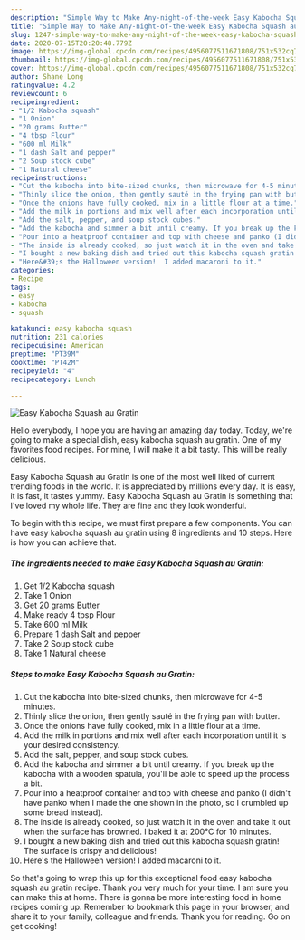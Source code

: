 ```yaml
---
description: "Simple Way to Make Any-night-of-the-week Easy Kabocha Squash au Gratin"
title: "Simple Way to Make Any-night-of-the-week Easy Kabocha Squash au Gratin"
slug: 1247-simple-way-to-make-any-night-of-the-week-easy-kabocha-squash-au-gratin
date: 2020-07-15T20:20:48.779Z
image: https://img-global.cpcdn.com/recipes/4956077511671808/751x532cq70/easy-kabocha-squash-au-gratin-recipe-main-photo.jpg
thumbnail: https://img-global.cpcdn.com/recipes/4956077511671808/751x532cq70/easy-kabocha-squash-au-gratin-recipe-main-photo.jpg
cover: https://img-global.cpcdn.com/recipes/4956077511671808/751x532cq70/easy-kabocha-squash-au-gratin-recipe-main-photo.jpg
author: Shane Long
ratingvalue: 4.2
reviewcount: 6
recipeingredient:
- "1/2 Kabocha squash"
- "1 Onion"
- "20 grams Butter"
- "4 tbsp Flour"
- "600 ml Milk"
- "1 dash Salt and pepper"
- "2 Soup stock cube"
- "1 Natural cheese"
recipeinstructions:
- "Cut the kabocha into bite-sized chunks, then microwave for 4-5 minutes."
- "Thinly slice the onion, then gently sauté in the frying pan with butter."
- "Once the onions have fully cooked, mix in a little flour at a time."
- "Add the milk in portions and mix well after each incorporation until it is your desired consistency."
- "Add the salt, pepper, and soup stock cubes."
- "Add the kabocha and simmer a bit until creamy. If you break up the kabocha with a wooden spatula, you&#39;ll be able to speed up the process a bit."
- "Pour into a heatproof container and top with cheese and panko (I didn&#39;t have panko when I made the one shown in the photo, so I crumbled up some bread instead)."
- "The inside is already cooked, so just watch it in the oven and take it out when the surface has browned. I baked it at 200℃ for 10 minutes."
- "I bought a new baking dish and tried out this kabocha squash gratin! The surface is crispy and delicious!"
- "Here&#39;s the Halloween version!  I added macaroni to it."
categories:
- Recipe
tags:
- easy
- kabocha
- squash

katakunci: easy kabocha squash 
nutrition: 231 calories
recipecuisine: American
preptime: "PT39M"
cooktime: "PT42M"
recipeyield: "4"
recipecategory: Lunch

---
```



![Easy Kabocha Squash au Gratin](https://img-global.cpcdn.com/recipes/4956077511671808/751x532cq70/easy-kabocha-squash-au-gratin-recipe-main-photo.jpg)

Hello everybody, I hope you are having an amazing day today. Today, we're going to make a special dish, easy kabocha squash au gratin. One of my favorites food recipes. For mine, I will make it a bit tasty. This will be really delicious.

Easy Kabocha Squash au Gratin is one of the most well liked of current trending foods in the world. It is appreciated by millions every day. It is easy, it is fast, it tastes yummy. Easy Kabocha Squash au Gratin is something that I've loved my whole life. They are fine and they look wonderful.




To begin with this recipe, we must first prepare a few components. You can have easy kabocha squash au gratin using 8 ingredients and 10 steps. Here is how you can achieve that.

<!--inarticleads1-->

##### The ingredients needed to make Easy Kabocha Squash au Gratin:

1. Get 1/2 Kabocha squash
1. Take 1 Onion
1. Get 20 grams Butter
1. Make ready 4 tbsp Flour
1. Take 600 ml Milk
1. Prepare 1 dash Salt and pepper
1. Take 2 Soup stock cube
1. Take 1 Natural cheese




<!--inarticleads2-->

##### Steps to make Easy Kabocha Squash au Gratin:

1. Cut the kabocha into bite-sized chunks, then microwave for 4-5 minutes.
1. Thinly slice the onion, then gently sauté in the frying pan with butter.
1. Once the onions have fully cooked, mix in a little flour at a time.
1. Add the milk in portions and mix well after each incorporation until it is your desired consistency.
1. Add the salt, pepper, and soup stock cubes.
1. Add the kabocha and simmer a bit until creamy. If you break up the kabocha with a wooden spatula, you&#39;ll be able to speed up the process a bit.
1. Pour into a heatproof container and top with cheese and panko (I didn&#39;t have panko when I made the one shown in the photo, so I crumbled up some bread instead).
1. The inside is already cooked, so just watch it in the oven and take it out when the surface has browned. I baked it at 200℃ for 10 minutes.
1. I bought a new baking dish and tried out this kabocha squash gratin! The surface is crispy and delicious!
1. Here&#39;s the Halloween version!  I added macaroni to it.




So that's going to wrap this up for this exceptional food easy kabocha squash au gratin recipe. Thank you very much for your time. I am sure you can make this at home. There is gonna be more interesting food in home recipes coming up. Remember to bookmark this page in your browser, and share it to your family, colleague and friends. Thank you for reading. Go on get cooking!

